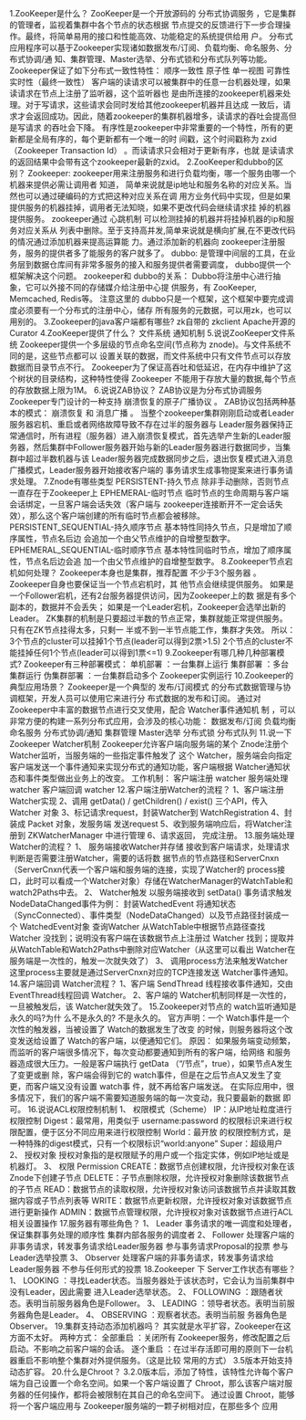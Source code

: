1.ZooKeeper是什么？
ZooKeeper是一个开放源码的 分布式协调服务 ，它是集群的管理者，监视着集群中各个节点的状态根据
节点提交的反馈进行下一步合理操作。最终，将简单易用的接口和性能高效、功能稳定的系统提供给用
户。
分布式应用程序可以基于Zookeeper实现诸如数据发布/订阅、负载均衡、命名服务、分布式协调/通
知、集群管理、Master选举、分布式锁和分布式队列等功能。
Zookeeper保证了如下分布式一致性特性：
顺序一致性
原子性
单一视图
可靠性
实时性（最终一致性）
客户端的读请求可以被集群中的任意一台机器处理，如果读请求在节点上注册了监听器，这个监听器也
是由所连接的zookeeper机器来处理。对于写请求，这些请求会同时发给其他zookeeper机器并且达成
一致后，请求才会返回成功。因此，随着zookeeper的集群机器增多，读请求的吞吐会提高但是写请求
的吞吐会下降。
有序性是zookeeper中非常重要的一个特性，所有的更新都是全局有序的，每个更新都有一个唯一的时
间戳，这个时间戳称为 zxid（Zookeeper Transaction Id） 。而读请求只会相对于更新有序，也就
是读请求的返回结果中会带有这个zookeeper最新的zxid。
2.ZooKeeper和dubbo的区别？
Zookeeper: zookeeper用来注册服务和进行负载均衡，哪一个服务由哪一个机器来提供必需让调用者
知道， 简单来说就是ip地址和服务名称的对应关系。当然也可以通过硬编码的方式把这种对应关系在调
用方业务代码中实现，但是如果提供服务的机器挂掉，调用者无法知晓，如果不更改代码会继续请求挂
掉的机器提供服务。 zookeeper通过 心跳机制 可以检测挂掉的机器并将挂掉机器的ip和服务对应关系从
列表中删除。至于支持高并发,简单来说就是横向扩展,在不更改代码的情况通过添加机器来提高运算能
力。通过添加新的机器向 zookeeper注册服务，服务的提供者多了能服务的客户就多了。
dubbo: 是管理中间层的工具，在业务层到数据仓库间有非常多服务的接入和服务提供者需要调度，
dubbo提供一个框架解决这个问题。
zookeeper和 dubbo的关系： Dubbo将注册中心进行抽象，它可以外接不同的存储媒介给注册中心提
供服务，有 ZooKeeper, Memcached, Redis等。
注意这里的 dubbo只是一个框架，这个框架中要完成调度必须要有一个分布式的注册中心，储存
所有服务的元数据，可以用zk，也可以用别的。
3.Zookeeper的java客户端都有哪些?
zk自带的 zkclient
Apache开源的 Curator
4.ZooKeeper提供了什么？
文件系统
通知机制
5.说说ZooKeeper文件系统
Zookeeper提供一个多层级的节点命名空间(节点称为 znode)。与文件系统不同的是，这些节点都可以
设置关联的数据，而文件系统中只有文件节点可以存放数据而目录节点不行。
Zookeeper为了保证高吞吐和低延迟，在内存中维护了这个树状的目录结构，这种特性使得 Zookeeper
不能用于存放大量的数据,每个节点的存放数据上限为1M。
6.说说ZAB协议？
ZAB协议是为分布式协调服务Zookeeper专门设计的一种支持 崩溃恢复的原子广播协议 。
ZAB协议包括两种基本的模式： 崩溃恢复 和 消息广播 。
当整个zookeeper集群刚刚启动或者Leader服务器宕机、重启或者网络故障导致不存在过半的服务器与
Leader服务器保持正常通信时，所有进程（服务器）进入崩溃恢复模式，首先选举产生新的Leader服
务器，然后集群中Follower服务器开始与新的Leader服务器进行数据同步，当集群中超过半数机器与该
Leader服务器完成数据同步之后，退出恢复模式进入消息广播模式，Leader服务器开始接收客户端的
事务请求生成事物提案来进行事务请求处理。
7.Znode有哪些类型
PERSISTENT-持久节点 除非手动删除，否则节点一直存在于Zookeeper上 EPHEMERAL-临时节点 临时节点的生命周期与客户端会话绑定，一旦客户端会话失效（客户端与
zookeeper连接断开不一定会话失效），那么这个客户端创建的所有临时节点都会被移除。
PERSISTENT_SEQUENTIAL-持久顺序节点 基本特性同持久节点，只是增加了顺序属性，节点名后边
会追加一个由父节点维护的自增整型数字。
EPHEMERAL_SEQUENTIAL-临时顺序节点 基本特性同临时节点，增加了顺序属性，节点名后边会追
加一个由父节点维护的自增整型数字。
8.Zookeeper节点宕机如何处理？
Zookeeper本身也是集群，推荐配置 不少于3个服务器 。Zookeeper自身也要保证当一个节点宕机时，其
他节点会继续提供服务。 如果是一个Follower宕机，还有2台服务器提供访问，因为Zookeeper上的数
据是有多个副本的，数据并不会丢失； 如果是一个Leader宕机，Zookeeper会选举出新的Leader。
ZK集群的机制是只要超过半数的节点正常，集群就能正常提供服务。 只有在ZK节点挂得太多，只剩一
半或不到一半节点能工作，集群才失效。
所以：
3个节点的cluster可以挂掉1个节点(leader可以得到2票>1.5)
2个节点的cluster不能挂掉任何1个节点(leader可以得到1票<=1)
9.Zookeeper有哪几种几种部署模式?
Zookeeper有三种部署模式：
单机部署 ：一台集群上运行
集群部署 ：多台集群运行
伪集群部署 ：一台集群启动多个 Zookeeper实例运行
10.Zookeeper的典型应用场景？
Zookeeper是一个典型的 发布/订阅模式 的分布式数据管理与协调框架，开发人员可以使用它来进行分
布式数据的发布和订阅。 通过对 Zookeeper中丰富的数据节点进行交叉使用，配合 Watcher事件通知机 制 ，可以非常方便的构建一系列分布式应用，会涉及的核心功能：
数据发布/订阅
负载均衡
命名服务
分布式协调/通知
集群管理
Master选举
分布式锁
分布式队列
11.说一下Zookeeper Watcher机制
Zookeeper允许客户端向服务端的某个 Znode注册个 Watcher监听，当服务端的一些指定事件触发了
这个 Watcher，服务端会向指定客户端发送一个事件通知来实现分布式的通知功能，客户端根据
Watcher通知状态和事件类型做出业务上的改变。
工作机制：
客户端注册 watcher
服务端处理watcher
客户端回调 watcher
12.客户端注册Watcher的流程？
1、客户端注册 Watcher实现 2、调用 getData() / getChildren() / exist() 三个API，传入Watcher
对象 3、标记请求request，封装Watcher到 WatchRegistration 4、封装成 Packet 对象，发服务端
发送request 5、收到服务端响应后，将Watcher注册到 ZKWatcherManager 中进行管理 6、请求返回，
完成注册。
13.服务端处理Watcher的流程？
1、 服务端接收Watcher并存储 接收到客户端请求，处理请求判断是否需要注册Watcher，需要的话将数
据节点的节点路径和ServerCnxn（ServerCnxn代表一个客户端和服务端的连接，实现了Watcher的
process接口，此时可以看成一个Watcher对象）存储在WatcherManager的WatchTable和
watch2Paths中去。
2、 Watcher触发
以服务端接收到 setData() 事务请求触发NodeDataChanged事件为例：
封装WatchedEvent
将通知状态（SyncConnected）、事件类型（NodeDataChanged）以及节点路径封装成一个
WatchedEvent对象
查询Watcher
从WatchTable中根据节点路径查找Watcher 没找到；说明没有客户端在该数据节点上注册过
Watcher 找到；提取并从WatchTable和Watch2Paths中删除对应Watcher（从这里可以看出
Watcher在服务端是一次性的，触发一次就失效了）
3、 调用process方法来触发Watcher 这里process主要就是通过ServerCnxn对应的TCP连接发送
Watcher事件通知。
14.客户端回调 Watcher流程？
1、客户端 SendThread 线程接收事件通知，交由 EventThread线程回调 Watcher。 2、客户端的
Watcher机制同样是一次性的，一旦被触发后，该 Watcher就失效了。
15.Zookeeper对节点的 watch监听通知是永久的吗?为什
么不是永久的?
不是永久的。 官方声明：一个 Watch事件是一个次性的触发器，当被设置了 Watch的数据发生了改变
的时候，则服务器将这个改变发送给设置了 Watch的客户端，以便通知它们。
原因： 如果服务端变动频繁，而监听的客户端很多情况下，每次变动都要通知到所有的客户端，给网络
和服务器造成很大压力。一般是客户端执行 getData （“/节点”，true），如果节点A发生了变更或删
除，客户端会得到它的 watch事件，但是在之后节点A又发生了变更，而客户端又没有设置 watch事
件，就不再给客户端发送。
在实际应用中，很多情况下，我们的客户端不需要知道服务端的每一次变动，我只要最新的数据
即可。
16.说说ACL权限控制机制
1、 权限模式（Scheme） IP：从IP地址粒度进行权限控制 Digest：最常用，用类似于
username:password 的权限标识来进行权限配置，便于区分不同应用来进行权限控制 World：最开放
的权限控制方式，是一种特殊的digest模式，只有一个权限标识“world:anyone” Super：超级用户
2、 授权对象 授权对象指的是权限赋予的用户或一个指定实体，例如IP地址或是机器灯。
3、 权限 Permission
CREATE：数据节点创建权限，允许授权对象在该Znode下创建子节点
DELETE：子节点删除权限，允许授权对象删除该数据节点的子节点
READ：数据节点的读取权限，允许授权对象访问该数据节点并读取其数据内容或子节点列表等
WRITE：数据节点更新权限，允许授权对象对该数据节点进行更新操作
ADMIN：数据节点管理权限，允许授权对象对该数据节点进行ACL相关设置操作
17.服务器有哪些角色？
1、 Leader 事务请求的唯一调度和处理者，保证集群事务处理的顺序性 集群内部各服务的调度者
2、 Follower 处理客户端的非事务请求，转发事务请求给Leader服务器 参与事务请求Proposal的投票
参与Leader选举投票
3、 Observer 处理客户端的非事务请求，转发事务请求给Leader服务器 不参与任何形式的投票
18.Zookeeper 下 Server工作状态有哪些？
1、 LOOKING ：寻找Leader状态。当服务器处于该状态时，它会认为当前集群中没有Leader，因此需要
进入Leader选举状态。 2、 FOLLOWING ：跟随者状态。表明当前服务器角色是Follower。 3、 LEADING ：领导者状态。表明当前服务器角色是Leader。 4、 OBSERVING ：观察者状态。表明当前服
务器角色是Observer。
19.集群支持动态添加机器吗？
其实就是水平扩容，Zookeeper在这方面不太好。 两种方式：
全部重启 ：关闭所有 Zookeeper服务，修改配置之后启动。不影响之前客户端的会话。
逐个重启 ：在过半存活即可用的原则下一台机器重启不影响整个集群对外提供服务。（这是比较
常用的方式）
3.5版本开始支持动态扩容。
20.什么是Chroot？
3.2.0版本后，添加了特性，该特性允许每个客户端为自己设置一个命名空间。如果一个客户端设置了
Chroot，那么该客户端对服务器的任何操作，都将会被限制在其自己的命名空间下。
通过设置 Chroot，能够将一个客户端应用与 Zookeeper服务端的一颗子树相对应，在那些多个
应用
